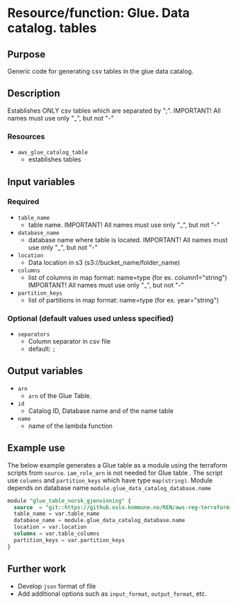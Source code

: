 # Resource/function: Glue. Data catalog. tables

## Purpose
Generic code for generating csv tables in the glue data catalog.

## Description
Establishes ONLY csv tables which are separated by ";". 
IMPORTANT! All names must use only "_",  but not "-"

### Resources
- `aws_glue_catalog_table` 
    - establishes tables 

## Input variables
### Required
- `table_name`
    - table name.   IMPORTANT! All names must use only "_",  but not "-"
- `database_name`
    - database name where table is located.
      IMPORTANT! All names must use only "_",  but not "-"
- `location`
    - Data location in s3 (s3://bucket_name/folder_name)
- `columns`
    - list of columns in map format: name=type (for ex.  column1="string")
      IMPORTANT! All names must use only "_",  but not "-"
- `partition_keys`
    - list of partitions in map format: name=type (for ex.  year="string")


### Optional (default values used unless specified)
- `separators`
    - Column separator in csv file
    - default: `;`

## Output variables
- `arn`
    - `arn`  of the Glue Table.
- `id`
    - Catalog ID, Database name and of the name table
- `name`
    - name of the lambda function

## Example use
The below example generates a Glue table as a module using the terraform scripts from `source`.  `iam_role_arn` is not needed for Glue table . 
The script use `columns` and `partition_keys` which have type `map(string)`.
Module depends on database name `module.glue_data_catalog_database.name` 

```sql
module "glue_table_norsk_gjenvinning" {
  source  = "git::https://github.oslo.kommune.no/REN/aws-reg-terraform-library//glue/table?ref=0.29.dev"
  table_name = var.table_name
  database_name = module.glue_data_catalog_database.name
  location = var.location
  columns = var.table_columns
  partition_keys = var.partition_keys
}
```

## Further work
* Develop `json` format of file 
* Add additional options such as `input_format`, `output_format`, etc.